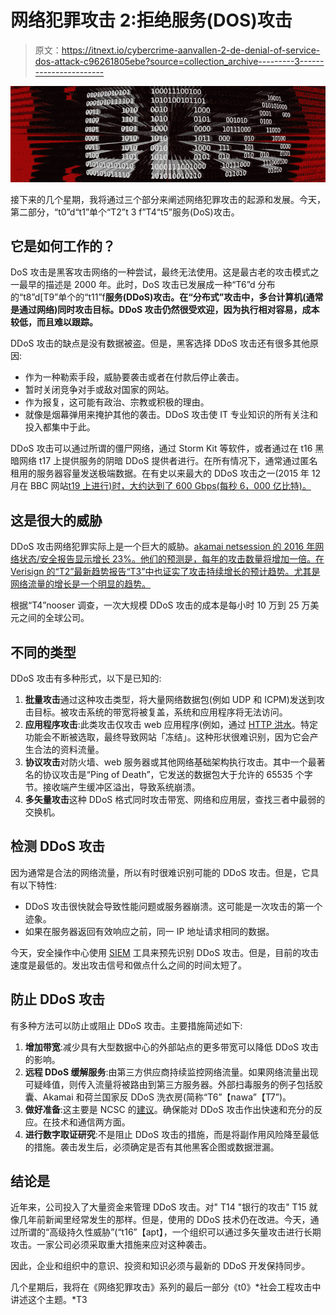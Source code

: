 # 网络犯罪攻击 2:拒绝服务(DOS)攻击

> 原文：<https://itnext.io/cybercrime-aanvallen-2-de-denial-of-service-dos-attack-c96261805ebe?source=collection_archive---------3----------------------->

![](img/8ac2c21b1cb09117c5259f46530a876c.png)

接下来的几个星期，我将通过三个部分来阐述网络犯罪攻击的起源和发展。今天，第二部分，“t0”d“t1”单个“T2”t 3 f”T4“t5”服务(DoS)攻击。

## 它是如何工作的？

DoS 攻击是黑客攻击网络的一种尝试，最终无法使用。这是最古老的攻击模式之一最早的描述是 2000 年。此时，DoS 攻击已发展成一种“T6”d 分布的“t8”d[T9”单个的“t11”f**服务(DDoS)攻击。在“分布式”攻击中，多台计算机(通常是通过网络)同时攻击目标。DDoS 攻击仍然很受欢迎，因为执行相对容易，成本较低，而且难以跟踪。**

DDoS 攻击的缺点是没有数据被盗。但是，黑客选择 DDoS 攻击还有很多其他原因:

*   作为一种勒索手段，威胁要袭击或者在付款后停止袭击。
*   暂时关闭竞争对手或敌对国家的网站。
*   作为报复，这可能有政治、宗教或积极的理由。
*   就像是烟幕弹用来掩护其他的袭击。DDoS 攻击使 IT 专业知识的所有关注和投入都集中于此。

DDoS 攻击可以通过所谓的僵尸网络，通过 Storm Kit 等软件，或者通过在 t16 黑暗网络 t17 上提供服务的阴暗 DDoS 提供者进行。在所有情况下，通常通过匿名租用的服务器容量发送极端数据。在有史以来最大的 DDoS 攻击之一(2015 年 12 月在 BBC 网站[t19 上进行)时，大约达到了 600 Gbps(每秒 6，000 亿比特)。](http://www.csoonline.com/article/3020292/cyber-attacks-espionage/ddos-attack-on-bbc-may-have-been-biggest-in-history.html)

## 这是很大的威胁

DDoS 攻击网络犯罪实际上是一个巨大的威胁。[akamai netsession 的 2016 年网络状态/安全报告显示增长 23%。他们的预测是，每年的攻击数量将增加一倍。在 Verisign 的“T2”最新趋势报告“T3”中也证实了攻击持续增长的预计趋势。尤其是网络流量的增长是一个明显的趋势。](https://content.akamai.com/PG6292-SOTI-Security.html)

根据“T4”nooser 调查，一次大规模 DDoS 攻击的成本是每小时 10 万到 25 万美元之间的全球公司。

## 不同的类型

DDoS 攻击有多种形式，以下是已知的:

1.  **批量攻击**通过这种攻击类型，将大量网络数据包(例如 UDP 和 ICPM)发送到攻击目标。被攻击系统的带宽将被复盖，系统和应用程序将无法访问。
2.  **应用程序攻击**:此类攻击仅攻击 web 应用程序(例如，通过 [HTTP 洪水](https://www.incapsula.com/ddos/attack-glossary/http-flood.html)。特定功能会不断被选取，最终导致网站「冻结」。这种形状很难识别，因为它会产生合法的资料流量。
3.  **协议攻击**对防火墙、web 服务器或其他网络基础架构执行攻击。其中一个最著名的协议攻击是“Ping of Death”，它发送的数据包大于允许的 65535 个字节。接收端产生缓冲区溢出，导致系统崩溃。
4.  **多矢量攻击**这种 DDoS 格式同时攻击带宽、网络和应用层，查找三者中最弱的交换机。

## 检测 DDoS 攻击

因为通常是合法的网络流量，所以有时很难识别可能的 DDoS 攻击。但是，它具有以下特性:

*   DDoS 攻击很快就会导致性能问题或服务器崩溃。这可能是一次攻击的第一个迹象。
*   如果在服务器返回有效响应之前，同一 IP 地址请求相同的数据。

今天，安全操作中心使用 [SIEM](https://en.wikipedia.org/wiki/Security_information_and_event_management) 工具来预先识别 DDoS 攻击。但是，目前的攻击速度是最低的。发出攻击信号和做点什么之间的时间太短了。

## 防止 DDoS 攻击

有多种方法可以防止或阻止 DDoS 攻击。主要措施简述如下:

1.  **增加带宽**:减少具有大型数据中心的外部站点的更多带宽可以降低 DDoS 攻击的影响。
2.  **远程 DDoS 缓解服务**:由第三方供应商持续监控网络流量。如果网络流量出现可疑峰值，则传入流量将被路由到第三方服务器。外部扫毒服务的例子包括胶囊、Akamai 和荷兰国家反 DDoS 洗衣房(简称“T6”【nawa”【T7”)。
3.  **做好准备**:这主要是 NCSC 的[建议](https://www.ncsc.nl/actueel/nieuwsberichten/adviezen-en-maatregelen-tegen-ddos-aanvallen.html)。确保能对 DDoS 攻击作出快速和充分的反应。在技术和通信两方面。
4.  **进行数字取证研究**:不是阻止 DDoS 攻击的措施，而是将副作用风险降至最低的措施。袭击发生后，必须确定是否有其他黑客企图或数据泄漏。

## 结论是

近年来，公司投入了大量资金来管理 DDoS 攻击。对" T14 "银行的攻击" T15 就像几年前新闻里经常发生的那样。但是，使用的 DDoS 技术仍在改进。今天，通过所谓的“高级持久性威胁”(“t16”【apt】，一个组织可以通过多矢量攻击进行长期攻击。一家公司必须采取重大措施来应对这种袭击。

因此，企业和组织中的意识、投资和知识必须与最新的 DDoS 开发保持同步。

几个星期后，我将在《网络犯罪攻击》系列的最后一部分《t0》*社会工程攻击中讲述这个主题。*T3
